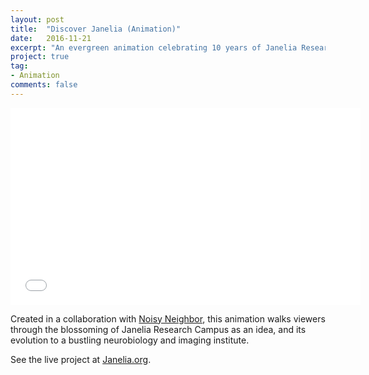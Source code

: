 ```yaml
---
layout: post
title:  "Discover Janelia (Animation)"
date:   2016-11-21
excerpt: "An evergreen animation celebrating 10 years of Janelia Research Campus, from its history to its culture."
project: true
tag:
- Animation
comments: false
---
```

<iframe width="560" height="315" src="//www.youtube.com/embed/eIcluDP-29k" frameborder="0"> </iframe>

Created in a collaboration with [Noisy Neighbor](http://www.noisyneighbor.tv/), this animation walks viewers through the blossoming of Janelia Research Campus as an idea, and its evolution to a bustling neurobiology and imaging institute.

See the live project at [Janelia.org](https://www.janelia.org/about-us/discover-janelia).
